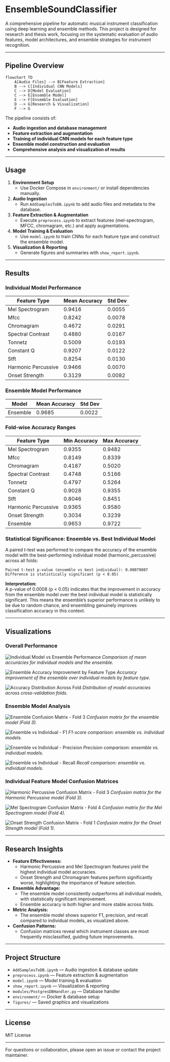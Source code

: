 # EnsembleSoundClassifier

A comprehensive pipeline for automatic musical instrument classification using deep learning and ensemble methods. This project is designed for research and thesis work, focusing on the systematic evaluation of audio features, model architectures, and ensemble strategies for instrument recognition.

---

## Pipeline Overview

```mermaid
flowchart TD
    A[Audio Files] --> B[Feature Extraction]
    B --> C[Individual CNN Models]
    C --> D[Model Evaluation]
    C --> E[Ensemble Model]
    E --> F[Ensemble Evaluation]
    D --> G[Research & Visualization]
    F --> G
```

The pipeline consists of:
- **Audio ingestion and database management**
- **Feature extraction and augmentation**
- **Training of individual CNN models for each feature type**
- **Ensemble model construction and evaluation**
- **Comprehensive analysis and visualization of results**

---

## Usage

1. **Environment Setup**
   - Use Docker Compose in `environment/` or install dependencies manually.
2. **Audio Ingestion**
   - Run `AddSamplesToDB.ipynb` to add audio files and metadata to the database.
3. **Feature Extraction & Augmentation**
   - Execute `preprocess.ipynb` to extract features (mel-spectrogram, MFCC, chromagram, etc.) and apply augmentations.
4. **Model Training & Evaluation**
   - Use `model.ipynb` to train CNNs for each feature type and construct the ensemble model.
5. **Visualization & Reporting**
   - Generate figures and summaries with `show_report.ipynb`.

---

## Results

### Individual Model Performance

| Feature Type         | Mean Accuracy | Std Dev  |
|----------------------|--------------|----------|
| Mel Spectrogram      | 0.9416       | 0.0055   |
| Mfcc                 | 0.8242       | 0.0078   |
| Chromagram           | 0.4672       | 0.0291   |
| Spectral Contrast    | 0.4880       | 0.0167   |
| Tonnetz              | 0.5009       | 0.0193   |
| Constant Q           | 0.9207       | 0.0122   |
| Stft                 | 0.8254       | 0.0130   |
| Harmonic Percussive  | 0.9466       | 0.0070   |
| Onset Strength       | 0.3129       | 0.0082   |

### Ensemble Model Performance

| Model     | Mean Accuracy | Std Dev  |
|-----------|--------------|----------|
| Ensemble  | 0.9685       | 0.0022   |

### Fold-wise Accuracy Ranges

| Feature Type         | Min Accuracy | Max Accuracy |
|----------------------|--------------|--------------|
| Mel Spectrogram      | 0.9355       | 0.9482       |
| Mfcc                 | 0.8149       | 0.8339       |
| Chromagram           | 0.4187       | 0.5020       |
| Spectral Contrast    | 0.4748       | 0.5166       |
| Tonnetz              | 0.4797       | 0.5264       |
| Constant Q           | 0.9028       | 0.9355       |
| Stft                 | 0.8046       | 0.8451       |
| Harmonic Percussive  | 0.9365       | 0.9580       |
| Onset Strength       | 0.3034       | 0.3239       |
| Ensemble             | 0.9653       | 0.9722       |

### Statistical Significance: Ensemble vs. Best Individual Model

A paired t-test was performed to compare the accuracy of the ensemble model with the best-performing individual model (harmonic_percussive) across all folds:

```
Paired t-test p-value (ensemble vs best individual): 0.00079807
Difference is statistically significant (p < 0.05)
```

**Interpretation:**  
A p-value of 0.0008 (p < 0.05) indicates that the improvement in accuracy from the ensemble model over the best individual model is statistically significant. This means the ensemble’s superior performance is unlikely to be due to random chance, and ensembling genuinely improves classification accuracy in this context.

---

## Visualizations

### Overall Performance

![Individual Model vs Ensemble Performance](figures/Individual%20Model%20vs%20Ensemble%20Performance.png)
*Comparison of mean accuracies for individual models and the ensemble.*

![Ensemble Accuracy Improvement by Feature Type](figures/Ensemble%20Accuracy%20Improvement%20by%20Feature%20Type.png)
*Accuracy improvement of the ensemble over individual models by feature type.*

![Accuracy Distribution Across Fold](figures/Accuracy%20Distribution%20Across%20Fold.png)
*Distribution of model accuracies across cross-validation folds.*

### Ensemble Model Analysis

![Ensemble Confusion Matrix - Fold 3](figures/Ensemble%20Confusion%20Matrix%20-%20Fold%203.png)
*Confusion matrix for the ensemble model (Fold 3).*  

![Ensemble vs Individual - F1](figures/Ensemble%20vs%20Individual%20-%20F1.png)
*F1-score comparison: ensemble vs. individual models.*

![Ensemble vs Individual - Precision](figures/Ensemble%20vs%20Individual%20-%20Precision.png)
*Precision comparison: ensemble vs. individual models.*

![Ensemble vs Individual - Recall](figures/Ensemble%20vs%20Individual%20-%20Recall.png)
*Recall comparison: ensemble vs. individual models.*

### Individual Feature Model Confusion Matrices

![Harmonic Percussive Confusion Matrix - Fold 3](figures/Harmonic%20Percussive%20Confusion%20Matrix%20-%20Fold%203.png)
*Confusion matrix for the Harmonic Percussive model (Fold 3).*  

![Mel Spectrogram Confusion Matrix - Fold 4](figures/Mel%20Spectrogram%20Confusion%20Matrix%20-%20Fold%204.png)
*Confusion matrix for the Mel Spectrogram model (Fold 4).*  

![Onset Strength Confusion Matrix - Fold 1](figures/Onset%20Strength%20Confusion%20Matrix%20-%20Fold%201.png)
*Confusion matrix for the Onset Strength model (Fold 1).*  

---

## Research Insights

- **Feature Effectiveness:**
  - Harmonic Percussive and Mel Spectrogram features yield the highest individual model accuracies.
  - Onset Strength and Chromagram features perform significantly worse, highlighting the importance of feature selection.
- **Ensemble Advantage:**
  - The ensemble model consistently outperforms all individual models, with statistically significant improvement.
  - Ensemble accuracy is both higher and more stable across folds.
- **Metric Analysis:**
  - The ensemble model shows superior F1, precision, and recall compared to individual models, as visualized above.
- **Confusion Patterns:**
  - Confusion matrices reveal which instrument classes are most frequently misclassified, guiding future improvements.

---

## Project Structure

- `AddSamplesToDB.ipynb` — Audio ingestion & database update
- `preprocess.ipynb` — Feature extraction & augmentation
- `model.ipynb` — Model training & evaluation
- `show_report.ipynb` — Visualization & reporting
- `modules/PostgresDBHandler.py` — Database handler
- `environment/` — Docker & database setup
- `figures/` — Saved graphics and visualizations

---

## License

MIT License

---

For questions or collaboration, please open an issue or contact the project maintainer.
